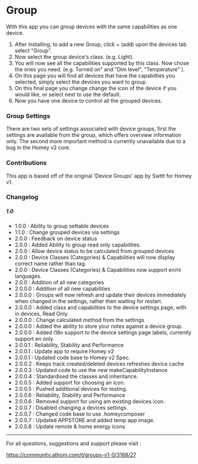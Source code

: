
# Group

With this app you can group devices with the same capabilities as one device.

1. After installing, to add a new Group, click  + (add) upon the devices tab select "Group".
2. Now select the group device's class. (e.g. Light).
3. You will now see all the capabilities supported by this class. Now chose the ones you need. (e.g. Turned on" and "Dim level", "Temperature" ).
4. On this page you will find all devices that have the capabilties you selected, simply select the devices you want to group.
5. On this final page you change change the icon of the device if you would like, or select next to use the default.
6. Now you have one device to control all the grouped devices.

### Group Settings

There are two sets of settings associated with device groups, first the settings are available from the group, which offers overview information only.
The second more important method is currently unavailable due to a bug in the Homey v2 core.

### Contributions

This app is based off of the original 'Device Groups' app by Swttt for Homey v1.

### Changelog

##### 1.0

- 1.0.0 : Ability to group settable devices
- 1.1.0 : Change grouped devices via settings
- 2.0.0 : Feedback on device status
- 2.0.0 : Added Ability to group read only capabilities.
- 2.0.0 : Allow device status to be calculated from grouped devices
- 2.0.0 : Device Classes (Categories) & Capabilities will now display correct name rather than tag.
- 2.0.0 : Device Classes (Categories) & Capabilities now support en/nl languages.
- 2.0.0 : Addition of all new categories
- 2.0.0.0 : Addition of all new capabilities
- 2.0.0.0 : Groups will now refresh and update their devices immediately when changed in the settings, rather then waiting for  restart.
- 2.0.0.0 : Added class and capabilities to the device settings page, with in devices, Read Only.
- 2.0.0.0 : Change calculated method from the settings
- 2.0.0.0 : Added the ability to store your notes against a device group.
- 2.0.0.0 : Added i18n support to the device settings page labels, currently support en only.
- 2.0.0.1 : Reliability, Stability and Performance
- 2.0.0.1 : Update app to require Homey v2
- 2.0.0.1 : Updated code base to Homey v2 Spec.
- 2.0.0.2 : Keeps track created/deleted devices refreshes device cache
- 2.0.0.3 : Updated code to use the new makeCapabilityInstance
- 2.0.0.4 : Standardised the classes and inheritance.
- 2.0.0.5 : Added support for choosing an icon.
- 2.0.0.5 : Pushed additional devices for testing.
- 2.0.0.6 : Reliability, Stability and Performance
- 2.0.0.6 : Removed support for using am existing devices icon.
- 2.0.0.7 : Disabled changing a devices settings.
- 2.0.0.7 : Changed code base to use .homeycomposer
- 2.0.0.7 : Updated APPSTORE and added temp app image.
- 2.0.0.8 : Update remote & home energy icons

---

For all questions, suggestions and support please visit :

https://community.athom.com/t/groups-v1-0/3168/27
